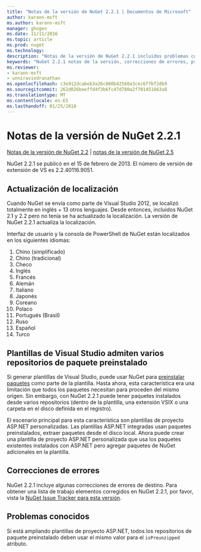 ```yaml
---
title: "Notas de la versión de NuGet 2.2.1 | Documentos de Microsoft"
author: karann-msft
ms.author: karann-msft
manager: ghogen
ms.date: 11/11/2016
ms.topic: article
ms.prod: nuget
ms.technology: 
description: "Notas de la versión de NuGet 2.2.1 incluidos problemas conocidos, correcciones de errores, las funciones agregadas y dcr."
keywords: "NuGet 2.2.1 notas de la versión, correcciones de errores, problemas, conocidos agregan características, DCR"
ms.reviewer:
- karann-msft
- unniravindranathan
ms.openlocfilehash: c3e912dcabeb3a26c880b42560a3cec6f7bf2db9
ms.sourcegitcommit: 262d026beeffd4f3b6fc47d780a2f701451663a8
ms.translationtype: MT
ms.contentlocale: es-ES
ms.lasthandoff: 01/25/2018
---
```

# <a name="nuget-221-release-notes"></a>Notas de la versión de NuGet 2.2.1

[Notas de la versión de NuGet 2.2](../release-notes/nuget-2.2.md) | [notas de la versión de NuGet 2.5](../release-notes/nuget-2.5.md)

NuGet 2.2.1 se publicó en el 15 de febrero de 2013.  El número de versión de extensión de VS es 2.2.40116.9051.

## <a name="localization-refresh"></a>Actualización de localización
Cuando NuGet se envía como parte de Visual Studio 2012, se localizó totalmente en inglés + 13 otros lenguajes.  Desde entonces, incluidos NuGet 2.1 y 2.2 pero no tenía se ha actualizado la localización.  La versión de NuGet 2.2.1 actualiza la localización.

Interfaz de usuario y la consola de PowerShell de NuGet están localizados en los siguientes idiomas:

1. Chino (simplificado)
1. Chino (tradicional)
1. Checo
1. Inglés
1. Francés
1. Alemán
1. Italiano
1. Japonés
1. Coreano
1. Polaco
1. Portugués (Brasil)
1. Ruso
1. Español
1. Turco

## <a name="visual-studio-templates-support-multiple-preinstalled-package-repositories"></a>Plantillas de Visual Studio admiten varios repositorios de paquete preinstalado
Si generar plantillas de Visual Studio, puede usar NuGet para [preinstalar paquetes](../visual-studio-extensibility/visual-studio-templates.md) como parte de la plantilla.  Hasta ahora, esta característica era una limitación que todos los paquetes necesitan para proceden del mismo origen.  Sin embargo, con NuGet 2.2.1 puede tener paquetes instalados desde varios repositorios (dentro de la plantilla, una extensión VSIX o una carpeta en el disco definida en el registro).

El escenario principal para esta característica son plantillas de proyecto ASP.NET personalizadas.  Las plantillas ASP.NET integradas usan paquetes preinstalados, extraer paquetes desde el disco local.  Ahora puede crear una plantilla de proyecto ASP.NET personalizada que usa los paquetes existentes instalados con ASP.NET pero agregar paquetes de NuGet adicionales en la plantilla.

## <a name="bug-fixes"></a>Correcciones de errores
NuGet 2.2.1 incluye algunas correcciones de errores de destino. Para obtener una lista de trabajo elementos corregidos en NuGet 2.2.1, por favor, vista la [NuGet Issue Tracker para esta versión](http://nuget.codeplex.com/workitem/list/advanced?keyword=&status=Closed&type=All&priority=All&release=NuGet%202.2.1&assignedTo=All&component=All&sortField=LastUpdatedDate&sortDirection=Descending&page=0).


## <a name="known-issues"></a>Problemas conocidos

Si está ampliando plantillas de proyecto ASP.NET, todos los repositorios de paquete preinstalado deben usar el mismo valor para el `isPreunzipped` atributo.
